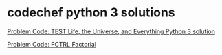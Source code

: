 # codechef python 3 solutions
<a href="https://github.com/adarshd5099/codechef_py3/blob/master/Life%2C%20the%20Universe%2C%20and%20Everything.py">Problem Code: TEST Life, the Universe, and Everything Python 3 solution </a>

<a href="https://github.com/adarshd5099/codechef_py3/blob/master/Factorial.py">Problem Code: FCTRL Factorial </a>
